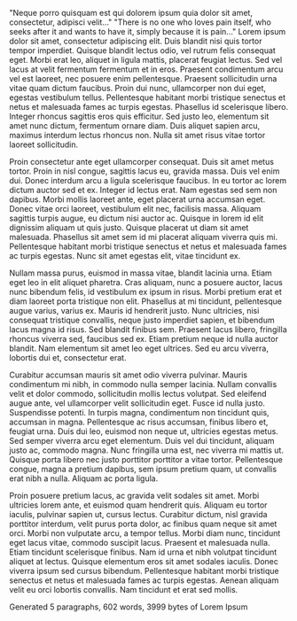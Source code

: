 "Neque porro quisquam est qui dolorem ipsum quia dolor sit amet, consectetur, adipisci velit..."
"There is no one who loves pain itself, who seeks after it and wants to have it, simply because it is pain..."
Lorem ipsum dolor sit amet, consectetur adipiscing elit. Duis blandit nisi quis tortor tempor imperdiet. Quisque blandit lectus odio, vel rutrum felis consequat eget. Morbi erat leo, aliquet in ligula mattis, placerat feugiat lectus. Sed vel lacus at velit fermentum fermentum et in eros. Praesent condimentum arcu vel est laoreet, nec posuere enim pellentesque. Praesent sollicitudin urna vitae quam dictum faucibus. Proin dui nunc, ullamcorper non dui eget, egestas vestibulum tellus. Pellentesque habitant morbi tristique senectus et netus et malesuada fames ac turpis egestas. Phasellus id scelerisque libero. Integer rhoncus sagittis eros quis efficitur. Sed justo leo, elementum sit amet nunc dictum, fermentum ornare diam. Duis aliquet sapien arcu, maximus interdum lectus rhoncus non. Nulla sit amet risus vitae tortor laoreet sollicitudin.

Proin consectetur ante eget ullamcorper consequat. Duis sit amet metus tortor. Proin in nisl congue, sagittis lacus eu, gravida massa. Duis vel enim dui. Donec interdum arcu a ligula scelerisque faucibus. In eu tortor ac lorem dictum auctor sed et ex. Integer id lectus erat. Nam egestas sed sem non dapibus. Morbi mollis laoreet ante, eget placerat urna accumsan eget. Donec vitae orci laoreet, vestibulum elit nec, facilisis massa. Aliquam sagittis turpis augue, eu dictum nisi auctor ac. Quisque in lorem id elit dignissim aliquam ut quis justo. Quisque placerat ut diam sit amet malesuada. Phasellus sit amet sem id mi placerat aliquam viverra quis mi. Pellentesque habitant morbi tristique senectus et netus et malesuada fames ac turpis egestas. Nunc sit amet egestas elit, vitae tincidunt ex.

Nullam massa purus, euismod in massa vitae, blandit lacinia urna. Etiam eget leo in elit aliquet pharetra. Cras aliquam, nunc a posuere auctor, lacus nunc bibendum felis, id vestibulum ex ipsum in risus. Morbi pretium erat et diam laoreet porta tristique non elit. Phasellus at mi tincidunt, pellentesque augue varius, varius ex. Mauris id hendrerit justo. Nunc ultricies, nisi consequat tristique convallis, neque justo imperdiet sapien, et bibendum lacus magna id risus. Sed blandit finibus sem. Praesent lacus libero, fringilla rhoncus viverra sed, faucibus sed ex. Etiam pretium neque id nulla auctor blandit. Nam elementum sit amet leo eget ultrices. Sed eu arcu viverra, lobortis dui et, consectetur erat.

Curabitur accumsan mauris sit amet odio viverra pulvinar. Mauris condimentum mi nibh, in commodo nulla semper lacinia. Nullam convallis velit et dolor commodo, sollicitudin mollis lectus volutpat. Sed eleifend augue ante, vel ullamcorper velit sollicitudin eget. Fusce id nulla justo. Suspendisse potenti. In turpis magna, condimentum non tincidunt quis, accumsan in magna. Pellentesque ac risus accumsan, finibus libero et, feugiat urna. Duis dui leo, euismod non neque ut, ultricies egestas metus. Sed semper viverra arcu eget elementum. Duis vel dui tincidunt, aliquam justo ac, commodo magna. Nunc fringilla urna est, nec viverra mi mattis ut. Quisque porta libero nec justo porttitor porttitor a vitae tortor. Pellentesque congue, magna a pretium dapibus, sem ipsum pretium quam, ut convallis erat nibh a nulla. Aliquam ac porta ligula.

Proin posuere pretium lacus, ac gravida velit sodales sit amet. Morbi ultricies lorem ante, et euismod quam hendrerit quis. Aliquam eu tortor iaculis, pulvinar sapien ut, cursus lectus. Curabitur dictum, nisl gravida porttitor interdum, velit purus porta dolor, ac finibus quam neque sit amet orci. Morbi non vulputate arcu, a tempor tellus. Morbi diam nunc, tincidunt eget lacus vitae, commodo suscipit lacus. Praesent et malesuada nulla. Etiam tincidunt scelerisque finibus. Nam id urna et nibh volutpat tincidunt aliquet at lectus. Quisque elementum eros sit amet sodales iaculis. Donec viverra ipsum sed cursus bibendum. Pellentesque habitant morbi tristique senectus et netus et malesuada fames ac turpis egestas. Aenean aliquam velit eu orci lobortis convallis. Nam tincidunt et erat sed mollis.

Generated 5 paragraphs, 602 words, 3999 bytes of Lorem Ipsum